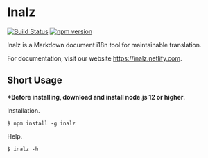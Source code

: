 # Inalz

[![Build Status](https://travis-ci.org/FujiHaruka/inalz.svg?branch=master)](https://travis-ci.org/FujiHaruka/inalz)
[![npm version](https://badge.fury.io/js/inalz.svg)](https://badge.fury.io/js/inalz)

Inalz is a Markdown document i18n tool for maintainable translation.

For documentation, visit our website https://inalz.netlify.com.

## Short Usage

__*Before installing, download and install node.js 12 or higher__.

Installation.


```
$ npm install -g inalz
```

Help.

```
$ inalz -h
```
